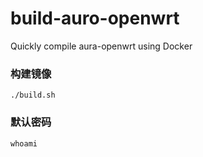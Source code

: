 # build-auro-openwrt
Quickly compile aura-openwrt using Docker

### 构建镜像
```
./build.sh
```


### 默认密码
```
whoami
```
